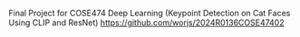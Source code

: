 Final Project for COSE474 Deep Learning (Keypoint Detection on Cat Faces Using CLIP and ResNet)
https://github.com/worjs/2024R0136COSE47402
